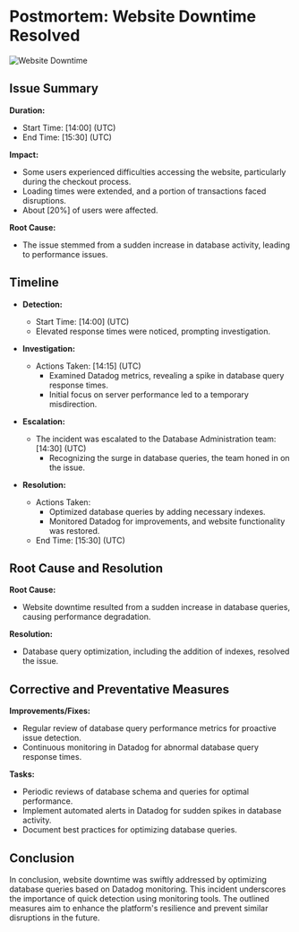 # Postmortem: Website Downtime Resolved

![Website Downtime](https://github.com/mohamed-622/alx-system_engineering-devops/blob/master/0x19-postmortem/meme.jpg)

## Issue Summary

**Duration:**
- Start Time: [14:00] (UTC)
- End Time: [15:30] (UTC)

**Impact:**
- Some users experienced difficulties accessing the website, particularly during the checkout process.
- Loading times were extended, and a portion of transactions faced disruptions.
- About [20%] of users were affected.

**Root Cause:**
- The issue stemmed from a sudden increase in database activity, leading to performance issues.

## Timeline

- **Detection:**
  - Start Time: [14:00] (UTC)
  - Elevated response times were noticed, prompting investigation.

- **Investigation:**
  - Actions Taken: [14:15] (UTC)
    - Examined Datadog metrics, revealing a spike in database query response times.
    - Initial focus on server performance led to a temporary misdirection.

- **Escalation:**
  - The incident was escalated to the Database Administration team: [14:30] (UTC)
    - Recognizing the surge in database queries, the team honed in on the issue.

- **Resolution:**
  - Actions Taken:
    - Optimized database queries by adding necessary indexes.
    - Monitored Datadog for improvements, and website functionality was restored.
  - End Time: [15:30] (UTC)

## Root Cause and Resolution

**Root Cause:**
- Website downtime resulted from a sudden increase in database queries, causing performance degradation.

**Resolution:**
- Database query optimization, including the addition of indexes, resolved the issue.

## Corrective and Preventative Measures

**Improvements/Fixes:**
- Regular review of database query performance metrics for proactive issue detection.
- Continuous monitoring in Datadog for abnormal database query response times.

**Tasks:**
- Periodic reviews of database schema and queries for optimal performance.
- Implement automated alerts in Datadog for sudden spikes in database activity.
- Document best practices for optimizing database queries.

## Conclusion

In conclusion, website downtime was swiftly addressed by optimizing database queries based on Datadog monitoring. This incident underscores the importance of quick detection using monitoring tools. The outlined measures aim to enhance the platform's resilience and prevent similar disruptions in the future.
